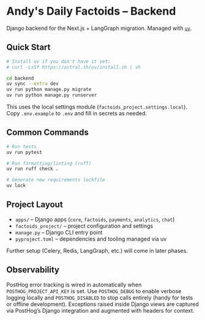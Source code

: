 # Andy's Daily Factoids – Backend

Django backend for the Next.js + LangGraph migration. Managed with [`uv`](https://github.com/astral-sh/uv).

## Quick Start

```bash
# Install uv if you don't have it yet:
# curl -LsSf https://astral.sh/uv/install.sh | sh

cd backend
uv sync --extra dev
uv run python manage.py migrate
uv run python manage.py runserver
```

This uses the local settings module (`factoids_project.settings.local`). Copy `.env.example` to `.env` and fill in secrets as needed.

## Common Commands

```bash
# Run tests
uv run pytest

# Run formatting/linting (ruff)
uv run ruff check .

# Generate new requirements lockfile
uv lock
```

## Project Layout

- `apps/` – Django apps (`core`, `factoids`, `payments`, `analytics`, `chat`)
- `factoids_project/` – project configuration and settings
- `manage.py` – Django CLI entry point
- `pyproject.toml` – dependencies and tooling managed via uv

Further setup (Celery, Redis, LangGraph, etc.) will come in later phases.

## Observability

PostHog error tracking is wired in automatically when `POSTHOG_PROJECT_API_KEY` is set. Use `POSTHOG_DEBUG` to enable verbose logging locally and `POSTHOG_DISABLED` to stop calls entirely (handy for tests or offline development). Exceptions raised inside Django views are captured via PostHog’s Django integration and augmented with headers for context.
